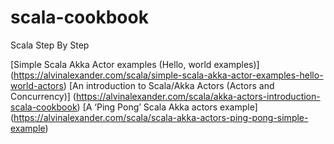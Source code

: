 # scala-cookbook
Scala Step By Step

[Simple Scala Akka Actor examples (Hello, world examples)] (https://alvinalexander.com/scala/simple-scala-akka-actor-examples-hello-world-actors)
[An introduction to Scala/Akka Actors (Actors and Concurrency)] (https://alvinalexander.com/scala/akka-actors-introduction-scala-cookbook)
[A ‘Ping Pong’ Scala Akka actors example] (https://alvinalexander.com/scala/scala-akka-actors-ping-pong-simple-example)































































































